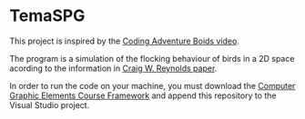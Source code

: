 # TemaSPG

This project is inspired by the [Coding Adventure Boids video](https://www.youtube.com/watch?v=bqtqltqcQhw).

The program is a simulation of the flocking behaviour of birds in a 2D space acording to the information 
in [Craig W. Reynolds paper](http://www.cs.toronto.edu/~dt/siggraph97-course/cwr87/).

In order to run the code on your machine, you must download the [Computer Graphic Elements Course Framework](https://github.com/UPB-Graphics/Framework-EGC) and append this repository to the Visual Studio project.

